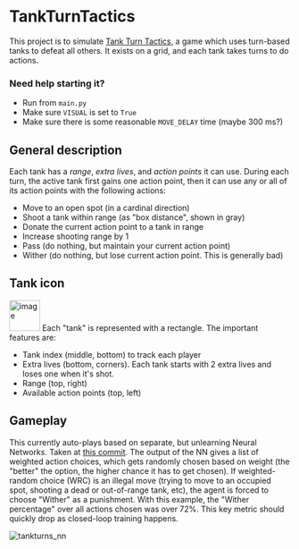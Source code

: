 # TankTurnTactics

This project is to simulate [Tank Turn Tactics](https://youtu.be/aOYbR-Q_4Hs), a game which uses turn-based tanks to defeat all others. It exists on a grid, and each tank takes turns to do actions. 

### Need help starting it?
- Run from `main.py`
- Make sure `VISUAL` is set to `True`
- Make sure there is some reasonable `MOVE_DELAY` time (maybe 300 ms?)

## General description
Each tank has a *range*, *extra lives*, and *action points* it can use. During each turn, the active tank first gains one action point, then it can use any or all of its action points with the following actions:
- Move to an open spot (in a cardinal direction)
- Shoot a tank within range (as "box distance", shown in gray)
- Donate the current action point to a tank in range
- Increase shooting range by 1
- Pass (do nothing, but maintain your current action point)
- Wither (do nothing, but lose current action point. This is generally bad)

## Tank icon
<img width="55" alt="image" src="https://user-images.githubusercontent.com/9828010/236706502-01b3ef53-339e-49c5-a30d-2556a4e03696.png">
Each "tank" is represented with a rectangle. The important features are:

- Tank index (middle, bottom) to track each player
- Extra lives (bottom, corners). Each tank starts with 2 extra lives and loses one when it's shot.
- Range (top, right)
- Available action points (top, left)


## Gameplay
This currently auto-plays based on separate, but unlearning Neural Networks. Taken at [this commit](https://github.com/schaffer2013/TankTurnTactics/commit/5b010eb0f10aac5dfa515b281ae16cdbb280215a).
The output of the NN gives a list of weighted action choices, which gets randomly chosen based on weight (the "better" the option, the higher chance it has to get chosen). If weighted-random choice (WRC) is an illegal move (trying to move to an occupied spot, shooting a dead or out-of-range tank, etc), the agent is forced to choose "Wither" as a punishment. With this example, the "Wither percentage" over all actions chosen was over 72%. This key metric should quickly drop as closed-loop training happens.

![tankturns_nn](https://user-images.githubusercontent.com/9828010/236706222-56200bc2-b24b-47f7-9916-1cc8327d634e.gif)
